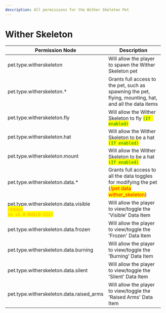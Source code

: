 ```yaml
---
description: All permissions for the Wither Skeleton Pet
---
```



# Wither Skeleton
| Permission Node | Description |
| - | - |
| pet.type.witherskeleton | Will allow the player to spawn the Wither Skeleton pet |
| pet.type.witherskeleton.* | Grants full access to the pet, such as spawning the pet, flying, mounting, hat, and all the data items |
| pet.type.witherskeleton.fly | Will allow the Wither Skeleton to fly <mark style="color:green;">`(If enabled)`</mark> |
| pet.type.witherskeleton.hat | Will allow the Wither Skeleton to be a hat <mark style="color:green;">`(If enabled)`</mark> |
| pet.type.witherskeleton.mount | Will allow the Wither Skeleton to be a hat <mark style="color:green;">`(If enabled)`</mark> |
| pet.type.witherskeleton.data.* | Grants full access to all the data toggles for modifying the pet (<mark style="color:red;">/pet data wither_skeleton</mark>) |
| pet.type.witherskeleton.data.visible<br><mark style="color:orange;"><code>(Added in v5.0-BUILD-122)</code></mark> | Will allow the player to view/toggle the 'Visible' Data Item |
| pet.type.witherskeleton.data.frozen | Will allow the player to view/toggle the 'Frozen' Data Item |
| pet.type.witherskeleton.data.burning | Will allow the player to view/toggle the 'Burning' Data Item |
| pet.type.witherskeleton.data.silent | Will allow the player to view/toggle the 'Silent' Data Item |
| pet.type.witherskeleton.data.raised_arms | Will allow the player to view/toggle the 'Raised Arms' Data Item |

